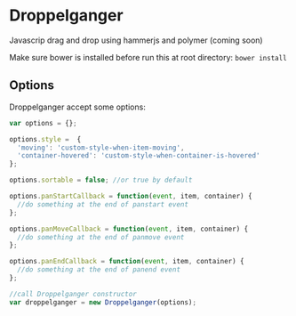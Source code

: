 # Droppelganger
Javascrip drag and drop using hammerjs and polymer (coming soon)

Make sure bower is installed before run this at root directory:
``` bower install ```

## Options
Droppelganger accept some options:
```javascript
var options = {};

options.style =  {
  'moving': 'custom-style-when-item-moving',
  'container-hovered': 'custom-style-when-container-is-hovered'
};

options.sortable = false; //or true by default

options.panStartCallback = function(event, item, container) {
  //do something at the end of panstart event
};

options.panMoveCallback = function(event, item, container) {
  //do something at the end of panmove event
};

options.panEndCallback = function(event, item, container) {
  //do something at the end of panend event
};

//call Droppelganger constructor
var droppelganger = new Droppelganger(options);
```
